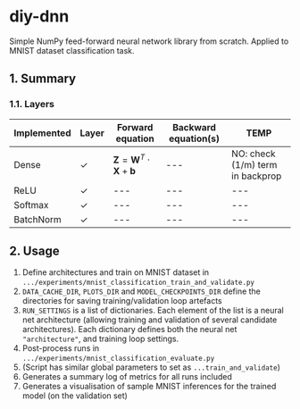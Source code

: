 # diy-dnn
Simple NumPy feed-forward neural network library from scratch. Applied to MNIST dataset classification task.

## 1. Summary

### 1.1. Layers

| Implemented | Layer | Forward equation | Backward equation(s) | TEMP | 
| --- | --- | --- | --- | --- |
| Dense | ✓ | $\mathbf{Z} = \mathbf{W}^T \cdot \mathbf{X} + \mathbf{b}$ | --- | NO: check (1/m) term in backprop |
| ReLU | ✓ | --- | --- | --- |
| Softmax | ✓ | --- | --- | --- |
| BatchNorm | ✓ | --- | --- | --- |

## 2. Usage
1. Define architectures and train on MNIST dataset in `.../experiments/mnist_classification_train_and_validate.py`
  1. `DATA_CACHE_DIR`, `PLOTS_DIR` and `MODEL_CHECKPOINTS_DIR` define the directories for saving training/validation loop artefacts
  2. `RUN_SETTINGS` is a list of dictionaries. Each element of the list is a neural net architecture (allowing training and validation of several candidate architectures). Each dictionary defines both the neural net `"architecture"`, and training loop settings.
2. Post-process runs in `.../experiments/mnist_classification_evaluate.py`
  1. (Script has similar global parameters to set as `...train_and_validate`)
  2. Generates a summary log of metrics for all runs included
  3. Generates a visualisation of sample MNIST inferences for the trained model (on the validation set)
